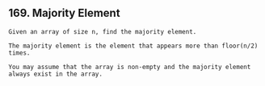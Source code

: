 ## 169\. Majority Element

    Given an array of size n, find the majority element. 
    
    The majority element is the element that appears more than floor(n/2) times.
    
    You may assume that the array is non-empty and the majority element always exist in the array. 
